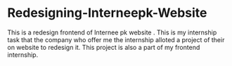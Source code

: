 # Redesigning-Interneepk-Website
This is a redesign frontend of Internee pk website . This is my internship task that the company who offer me the internship alloted a project of their on website to redesign it. This project is also a part of my frontend internship.
